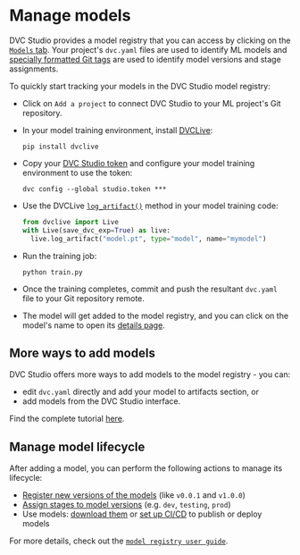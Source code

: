# Manage models

DVC Studio provides a model registry that you can access by clicking on the
[`Models` tab](https://studio.iterative.ai/user/-/models). Your project's
`dvc.yaml` files are used to identify ML models and
[specially formatted Git tags](/doc/gto/user-guide#git-tags-format) are used to
identify model versions and stage assignments.

To quickly start tracking your models in the DVC Studio model registry:

- Click on `Add a project` to connect DVC Studio to your ML project's Git
  repository.

- In your model training environment, install [DVCLive](/doc/dvclive):

  ```cli
  pip install dvclive
  ```

- Copy your
  [DVC Studio token](/doc/studio/user-guide/account-and-billing#studio-access-token)
  and configure your model training environment to use the token:

  ```cli
  dvc config --global studio.token ***
  ```

- Use the DVCLive [`log_artifact()`](/doc/dvclive/live/log_artifact) method in
  your model training code:

  ```python
  from dvclive import Live
  with Live(save_dvc_exp=True) as live:
    live.log_artifact("model.pt", type="model", name="mymodel")
  ```

- Run the training job:

  ```cli
  python train.py
  ```

- Once the training completes, commit and push the resultant `dvc.yaml` file to
  your Git repository remote.

- The model will get added to the model registry, and you can click on the
  model's name to open its
  [details page](/doc/studio/user-guide/model-registry/view-and-compare-models#model-details-page).

## More ways to add models

DVC Studio offers more ways to add models to the model registry - you can:

- edit `dvc.yaml` directly and add your model to artifacts section, or
- add models from the DVC Studio interface.

Find the complete tutorial
[here](/doc/studio/user-guide/model-registry/add-a-model).

## Manage model lifecycle

After adding a model, you can perform the following actions to manage its
lifecycle:

- [Register new versions of the models](/doc/studio/user-guide/model-registry/register-version)
  (like `v0.0.1` and `v1.0.0`)
- [Assign stages to model versions](/doc/studio/user-guide/model-registry/assign-stage)
  (e.g. `dev`, `testing`, `prod`)
- Use models: [download them](/doc/studio/user-guide/model-registry/use-models)
  or [set up CI/CD](/doc/studio/user-guide/model-registry/use-models) to publish
  or deploy models

For more details, check out the
[`model registry user guide`](/doc/studio/user-guide/model-registry/).
